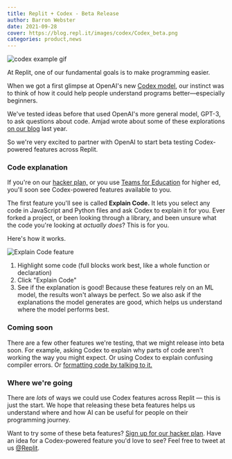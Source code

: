 ```yaml
---
title: Replit + Codex - Beta Release
author: Barron Webster
date: 2021-09-28
cover: https://blog.repl.it/images/codex/Codex_beta.png
categories: product,news
---
```


![codex example gif](https://blog.repl.it/images/codex/Codex_beta.png)

At Replit, one of our fundamental goals is to make programming easier.

When we got a first glimpse at OpenAI's new [Codex model](https://openai.com/blog/openai-codex/), our instinct was to think of how it could help people understand programs better—especially beginners.

We've tested ideas before that used OpenAI's more general model, GPT-3, to ask questions about code. Amjad wrote about some of these explorations [on our blog](https://blog.replit.com/codingai) last year.

So we're very excited to partner with OpenAI to start beta testing Codex-powered features across Replit.

### Code explanation
If you're on our [hacker plan,](https://replit.com/site/pricing) or you use [Teams for Education](https://replit.com/site/teams-for-education) for higher ed, you'll soon see Codex-powered features available to you.

The first feature you'll see is called **Explain Code.** It lets you select any code in JavaScript and Python files and ask Codex to explain it for you. Ever forked a project, or been looking through a library, and been unsure what the code you're looking at *actually does*? This is for you.

Here's how it works. 

![Explain Code feature](https://blog.repl.it/images/codex/codex.gif)

1. Highlight some code (full blocks work best, like a whole function or declaration) 
2. Click "Explain Code"
3. See if the explanation is good! Because these features rely on an ML model, the results won't always be perfect. So we also ask if the explanations the model generates are good, which helps us understand where the model performs best.

### Coming soon
There are a few other features we're testing, that we might release into beta soon. For example, asking Codex to explain why parts of code aren't working the way you might expect. Or using Codex to explain confusing compiler errors. Or [formatting code by talking to it.](https://openai.com/blog/openai-codex/#talkingtoyourcomputer)

### Where we're going
There are *lots* of ways we could use Codex features across Replit — this is just the start. We hope that releasing these beta features helps us understand where and how AI can be useful for people on their programming journey.

Want to try some of these beta features? [Sign up for our hacker plan](https://replit.com/site/pricing). Have an idea for a Codex-powered feature you'd love to see? Feel free to tweet at us [@Replit](https://twitter.com/replit).